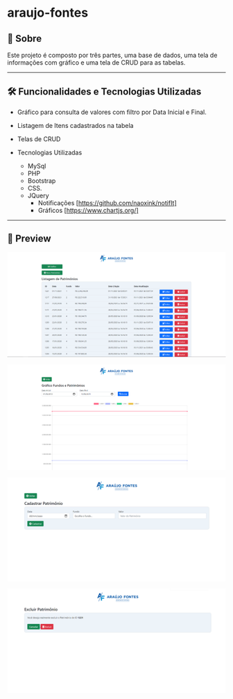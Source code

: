 # araujo-fontes

<h2>📖 Sobre</h2>

<p>
    Este projeto é composto por três partes, uma base de dados, uma tela de informações com gráfico e uma tela de CRUD para as tabelas.<br>
</p>

---   

<h2>🛠️ Funcionalidades e Tecnologias Utilizadas</h2>

- Gráfico para consulta de valores com filtro por Data Inicial e Final.
- Listagem de Itens cadastrados na tabela
- Telas de CRUD
  
- Tecnologias Utilizadas
  -  MySql 
  -  PHP 
  -  Bootstrap
  -  CSS. 
  -  JQuery
      - Notificações [https://github.com/naoxink/notifIt]
      - Gráficos [https://www.chartjs.org/] 

</p>


---

<h2>📱 Preview</h2>
 

   <p align="center">
      <img alt="PayFlow" title="PayFlow" src="./app/img/listagemItens.PNG">
    </p>   
    <p align="center">
      <img alt="PayFlow" title="PayFlow" src="./app/img/grafico.PNG">
    </p>
    <p align="center">
        <img alt="PayFlow" title="PayFlow" src="./app/img/cadastro.PNG">
    </p>
    <p align="center">
        <img alt="PayFlow" title="PayFlow" src="./app/img/excluir.PNG">
    </p>